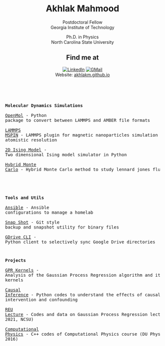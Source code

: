 <div align="center">

<h1>
Akhlak Mahmood
</h1>

</div>

<div align="center">

Postdoctoral Fellow\
Georgia Institute of Technology

Ph.D. in Physics\
North Carolina State University

</div>


<div align="center">
<h2>
Find me at
</h2>

<a href="https://www.linkedin.com/in/akhlakm/"><img src="https://img.shields.io/badge/LinkedIn-0077B5?style=for-the-badge&logo=linkedin&logoColor=white" alt="LinkedIn"/></a>
<a href="mailto:akhlakm@gatech.edu"><img src="https://img.shields.io/badge/Gmail-D14836?style=for-the-badge&logo=gmail&logoColor=white" alt="GMail"/></a>
<br>
Website: <a href="https://akhlakm.github.io">akhlakm.github.io</a>
</div>

<br>

<!-- Inspired by https://github.com/EmilHvitfeldt/EmilHvitfeldt -->
<div align="left">
<h3>

</h3>
</div>
<pre>

<b>Molecular Dynamics Simulations</b>  
<a href="https://github.com/akhlakm/Open_MOL">OpenMol</a>               - Python package to convert between LAMMPS and AMBER file formats  
<a href="https://github.com/yingling-group/lammps-mspin">LAMMPS MSPIN</a>          - LAMMPS plugin for magnetic nanoparticles simulation with atomistic resolution  
<a href="https://github.com/akhlakm/2D_Ising_Model">2D Ising Model</a>        - Two dimensional Ising model simulator in Python  
<a href="https://github.com/akhlakm/Hybrid_Monte_Carlo">Hybrid Monte Carlo</a>    - Hybrid Monte Carlo method to study lennard jones fluid  
<!-- <a href="https://github.com/akhlakm/CNN_LJ_PotE_Predict">LJ PotE</a>             - Prediction of the potential energy of 2D Lennard-Jones fluid   -->

<b>Tools and Utils</b>  
<a href="https://github.com/akhlakm/ansible">Ansible</a>               - Ansible configurations to manage a homelab  
<a href="https://github.com/akhlakm/Snap_Shot">Snap Shot</a>             - Git style backup and snapshot utility for binary files  
<a href="https://github.com/akhlakm/Python_GDrive_CLI">GDrive CLI</a>            - Python client to selectively sync Google Drive directories  

<b>Projects</b>  
<a href="https://github.com/akhlakm/GPR_Kernels">GPR Kernels</a>           - Analysis of the Gaussian Process Regression algorithm and its kernels  
<a href="https://github.com/akhlakm/Causal_Inference">Causal Inference</a>      - Python codes to understand the effects of causal intervention and confounding  
<a href="https://github.com/akhlakm/REU_GPR_Lecture_Code">REU Lecture</a>           - Codes and data on Gaussian Process Regression lecture (REU 2021, NCSU)  
<a href="https://github.com/akhlakm/Computational_Physics_DU">Computational Physics</a> - C++ codes of Computational Physics course (DU Physics, 2016)
</pre>

<!-- ![Top Langs](https://vercel-akhlakm.vercel.app/api/top-langs/?username=akhlakm&layout=compact) -->

